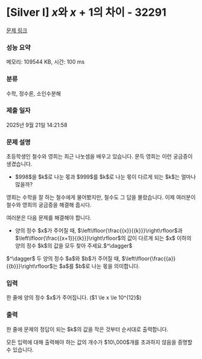 # [Silver I] $x$와 $x+1$의 차이 - 32291 

[문제 링크](https://www.acmicpc.net/problem/32291) 

### 성능 요약

메모리: 109544 KB, 시간: 100 ms

### 분류

수학, 정수론, 소인수분해

### 제출 일자

2025년 9월 21일 14:21:58

### 문제 설명

<p>초등학생인 철수와 영희는 최근 나눗셈을 배우고 있습니다. 문득 영희는 이런 궁금증이 생겼습니다.</p>

<ul>
	<li>$998$을 $k$로 나눈 몫과 $999$를 $k$로 나눈 몫이 다르게 되는 $k$는 얼마나 많을까?</li>
</ul>

<p>영희는 수학을 잘 하는 철수에게 물어봤지만, 철수도 그 답을 몰랐습니다. 이제 여러분이 철수와 영희의 궁금증을 해결해 줍시다.</p>

<p>여러분은 다음 문제를 해결해야 합니다.</p>

<ul>
	<li>양의 정수 $x$가 주어질 때, $\left\lfloor{\frac{{x}}{{k}}}\right\rfloor$과 $\left\lfloor{\frac{{x+1}}{{k}}}\right\rfloor$의 값이 다르게 되는 $x$ 이하의 양의 정수 $k$의 값을 모두 찾아 주세요.$^\dagger$</li>
</ul>

<p>$^\dagger$ 두 양의 정수 $a$와 $b$가 주어질 때, $\left\lfloor{\frac{{a}}{{b}}}\right\rfloor$는 $a$를 $b$로 나눈 몫을 의미합니다.</p>

### 입력 

 <p>한 줄에 양의 정수 $x$가 주어집니다. ($1 \le x \le 10^{12}$)</p>

### 출력 

 <p>한 줄에 문제의 정답이 되는 $k$의 값을 작은 것부터 순서대로 출력합니다.</p>

<p>모든 입력에 대해 출력해야 하는 값의 개수가 $10\,000$개를 초과하지 않음을 증명할 수 있습니다.</p>

